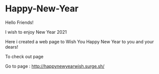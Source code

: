 # Happy-New-Year
 
Hello Friends!

I wish to enjoy New Year 2021 

Here i created a web page to Wish You Happy New Year to you and your dears!

To check out page 

Go to page :  http://happynewyearwish.surge.sh/ 

